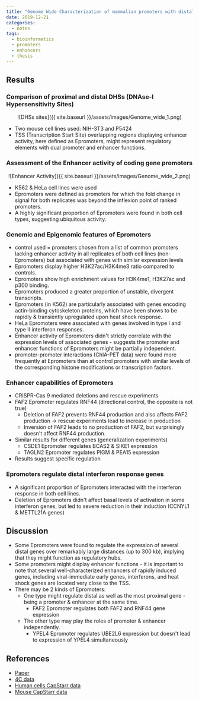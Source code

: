 ```yaml
---
title: "Genome Wide Characterization of mammalian promoters with distal enhancer functions"
date: 2019-12-21
categories:
  - notes
tags:
  - bioinformatics
  - promoters
  - enhancers
  - thesis
---
```



## Results

### Comparison of proximal and distal DHSs (DNAse-I Hypersensitivity Sites)

<div style="text-align: center">
![DHSs sites]({{ site.baseurl }}/assets/images/Genome_wide_1.png)
</div>

- Two mouse cell lines used: NIH-3T3 and P5424
- TSS (Transcription Start Site) overlapping regions displaying enhancer activity, here defined as Epromoters, might represent regulatory elements with dual promoter and enhancer functions.

### Assessment of the Enhancer activity of coding gene promoters

<div style="text-align: center">
![Enhancer Activity]({{ site.baseurl }}/assets/images/Genome_wide_2.png)
</div>

- K562 & HeLa cell lines were used
- Epromoters were defined as promoters for which the fold change in signal for both replicates was beyond the inflexion point of ranked promoters.
- A highly significant proportion of Epromoters were found in both cell types, suggesting ubiquitous activity.

### Genomic and Epigenomic features of Epromoters

- control used = promoters chosen from a list of common promoters lacking enhancer activity in all replicates of both cell lines (non-Epromoters) but associated with genes with similar expression levels
- Epromoters display higher H3K27ac/H3K4me3 ratio compared to controls.
- Epromoters show high enrichment values for H3K4me1, H3K27ac and p300 binding.
- Epromoters produced a greater proportion of unstable, divergent transcripts.
- Epromoters (in K562) are particularly associated with genes encoding actin-binding cytoskeleton proteins, which have been shows to be rapidly & transiently upregulated upon heat shock response.
- HeLa Epromoters were associated with genes involved in type I and type II interferon responses.
- Enhancer activity of Epromoters didn't strictly correlate with the expression levels of associated genes - suggests the promoter and enhancer functions of Epromoters might be partially independent.
- promoter-promoter interactions (ChIA-PET data) were found more frequently at Epromoters than at control promoters with similar levels of the corresponding histone modifications or transcription factors.

### Enhancer capabilities of Epromoters

- CRISPR-Cas 9 mediated deletions and rescue experiments
- FAF2 Epromoter regulates RNF44 (directional control, the opposite is not true)
    - Deletion of FAF2 prevents RNF44 production and also affects FAF2 production → rescue experiments lead to increase in production
    - Inversion of FAF2 leads to no production of FAF2, but surprisingly doesn't affect RNF44 production.
- Similar results for different genes (generalization experiments)
    - CSDE1 Epromoter regulates BCAS2 & SIKE1 expression
    - TAGLN2 Epromoter regulates PIGM & PEA15 expression
- Results suggest specific regulation

### Epromoters regulate distal interferon response genes

- A significant proportion of Epromoters interacted with the interferon response in both cell lines.
- Deletion of Epromoters didn't affect basal levels of activation in some interferon genes, but led to severe reduction in their induction (CCNYL1 & METTL21A genes)

## Discussion

- Some Epromoters were found to regulate the expression of several distal genes over remarkably large distances (up to  300 kb), implying that they might function as regulatory hubs.
- Some promoters might display enhancer functions - it is important to note that several well-characterized enhancers of rapidly induced genes, including viral-immediate early genes, interferons, and heat shock genes are located very close to the TSS.
- There may be 2 kinds of Epromoters:
    - One type might regulate distal as well as the most proximal gene - being a promoter & enhancer at the same time.
        - FAF2 Epromoter regulates both FAF2 and RNF44 gene expression
    - The other type may play the roles of promoter & enhancer independently.
        - YPEL4 Epromoter regulates UBE2L6 expression but doesn't lead to expression of YPEL4 simultaneously

## References
- [Paper](https://www.nature.com/articles/ng.3884)
- [4C data](https://www.ncbi.nlm.nih.gov/geo/query/acc.cgi?acc=GSE98194)
- [Human cells CapStarr data](https://www.ncbi.nlm.nih.gov/geo/query/acc.cgi?acc=GSE83296)
- [Mouse CapStarr data](https://www.ncbi.nlm.nih.gov/geo/query/acc.cgi?acc=GSE60029)
